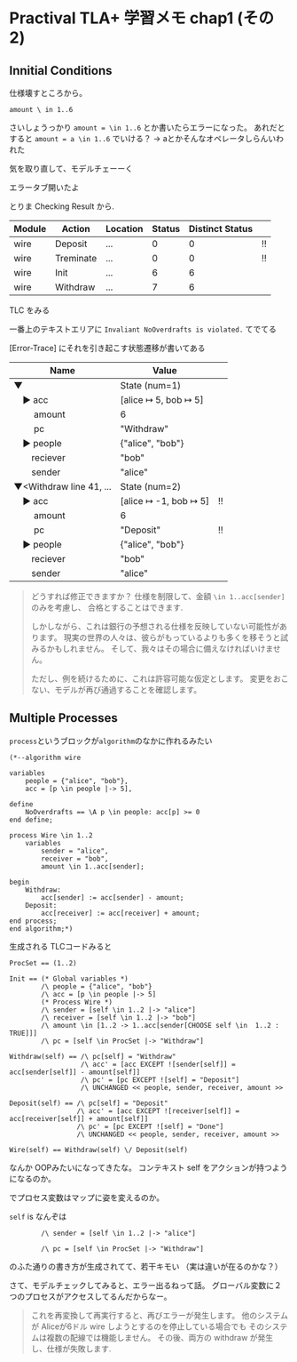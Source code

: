 # Practival TLA+ 学習メモ chap1 (その2)

## Innitial Conditions

仕様壊すところから。

```
amount \ in 1..6
```


さいしょうっかり `amount = \in 1..6` とか書いたらエラーになった。
あれだとすると `amount = a \in 1..6` でいける？
→ aとかそんなオペレータしらんいわれた　


気を取り直して、モデルチェーーく

エラータブ開いたよ

とりま Checking Result から.

| Module | Action    | Location | Status | Distinct Status |    |
|--------|-----------|----------|--------|-----------------|----|
| wire   | Deposit   | ...      | 0      | 0               | !! |
| wire   | Treminate | ...      | 0      | 0               | !! |
| wire   | Init      | ...      | 6      | 6               |    |
| wire   | Withdraw  | ...      | 7      | 6               |    |

TLC をみる

一番上のテキストエリアに `Invaliant NoOverdrafts is violated.` てでてる

[Error-Trace] にそれを引き起こす状態遷移が書いてある

| Name                     | Value                   |  |
|--------------------------|-------------------------|--|
| ▼<Initial predicate>    | State (num=1)           |  |
| 　▶ acc                 | [alice ↦ 5, bob ↦ 5]  |  |
| 　　 amount              | 6                       |  |
| 　　 pc                  | "Withdraw"              |  |
| 　▶ people              | {"alice", "bob"}        |  |
| 　　reciever             | "bob"                   |  |
| 　　sender               | "alice"                 |  |
| ▼<Withdraw line 41, ... | State (num=2)           |  |
| 　▶ acc                 | [alice ↦ -1, bob ↦ 5] |!!|
| 　　 amount              | 6                       |  |
| 　　 pc                  | "Deposit"               |!!|
| 　▶ people              | {"alice", "bob"}        |  |
| 　　reciever             | "bob"                   |  |
| 　　sender               | "alice"                 |  |

> どうすれば修正できますか？
> 仕様を制限して、金額 `\in 1..acc[sender]` のみを考慮し、
> 合格とすることはできます.
>
> しかしながら、これは銀行の予想される仕様を反映していない可能性があります。
> 現実の世界の人々は、彼らがもっているよりも多くを移そうと試みるかもしれません。
> そして、我々はその場合に備えなければいけません。
>
> ただし、例を続けるために、これは許容可能な仮定とします。
> 変更をおこない、モデルが再び通過することを確認します。

## Multiple Processes

`process`というブロックが`algorithm`のなかに作れるみたい

```
(*--algorithm wire

variables
    people = {"alice", "bob"},
    acc = [p \in people |-> 5],

define
    NoOverdrafts == \A p \in people: acc[p] >= 0
end define;

process Wire \in 1..2
    variables
        sender = "alice",
        receiver = "bob",
        amount \in 1..acc[sender];

begin
    Withdraw:
        acc[sender] := acc[sender] - amount;
    Deposit:
        acc[receiver] := acc[receiver] + amount;
end process;
end algorithm;*)
```

生成される TLCコードみると

```
ProcSet == (1..2)

Init == (* Global variables *)
        /\ people = {"alice", "bob"}
        /\ acc = [p \in people |-> 5]
        (* Process Wire *)
        /\ sender = [self \in 1..2 |-> "alice"]
        /\ receiver = [self \in 1..2 |-> "bob"]
        /\ amount \in [1..2 -> 1..acc[sender[CHOOSE self \in  1..2 : TRUE]]]
        /\ pc = [self \in ProcSet |-> "Withdraw"]

Withdraw(self) == /\ pc[self] = "Withdraw"
                  /\ acc' = [acc EXCEPT ![sender[self]] = acc[sender[self]] - amount[self]]
                  /\ pc' = [pc EXCEPT ![self] = "Deposit"]
                  /\ UNCHANGED << people, sender, receiver, amount >>

Deposit(self) == /\ pc[self] = "Deposit"
                 /\ acc' = [acc EXCEPT ![receiver[self]] = acc[receiver[self]] + amount[self]]
                 /\ pc' = [pc EXCEPT ![self] = "Done"]
                 /\ UNCHANGED << people, sender, receiver, amount >>

Wire(self) == Withdraw(self) \/ Deposit(self)
```

なんか OOPみたいになってきたな。
コンテキスト self をアクションが持つようになるのか。

でプロセス変数はマップに姿を変えるのか。

`self` is なんぞは

```
        /\ sender = [self \in 1..2 |-> "alice"]
```

```
        /\ pc = [self \in ProcSet |-> "Withdraw"]
```

のふた通りの書き方が生成されてて、若干キモい
（実は違いが在るのかな？）


さて、モデルチェックしてみると、エラー出るねって話。
グローバル変数に２つのプロセスがアクセスしてるんだからなー。

> これを再変換して再実行すると、再びエラーが発生します。
> 他のシステムが Aliceが6ドル wire しようとするのを停止している場合でも
> そのシステムは複数の配線では機能しません。
> その後、両方の withdraw が発生し、仕様が失敗します.
